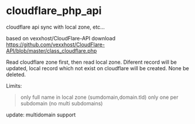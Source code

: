 # cloudflare_php_api
cloudflare api sync with local zone, etc...

based on vexxhost/CloudFlare-API
download https://github.com/vexxhost/CloudFlare-API/blob/master/class_cloudflare.php

Read cloudflare zone first, then read local zone.
Diferent record will be updated, local record which not exist on cloudflare will be created.
None be deleted.

Limits:
> only full name in local zone (sumdomain,domain.tld)
> only one per subdomain (no multi subdomains)

update: multidomain support 
